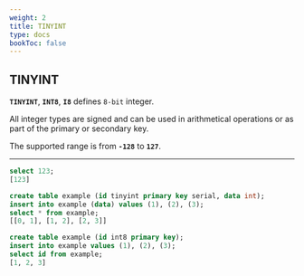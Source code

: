 ```yaml
---
weight: 2
title: TINYINT
type: docs
bookToc: false
---
```


## TINYINT

**`TINYINT`**, **`INT8`**, **`I8`** defines `8-bit` integer.

All integer types are signed and can be used in arithmetical operations or as part of
the primary or secondary key.

The supported range is from **`-128`** to **`127`**.

---

```SQL
select 123;
[123]
```

```SQL
create table example (id tinyint primary key serial, data int);
insert into example (data) values (1), (2), (3);
select * from example;
[[0, 1], [1, 2], [2, 3]]
```

```SQL
create table example (id int8 primary key);
insert into example values (1), (2), (3);
select id from example;
[1, 2, 3]
```
